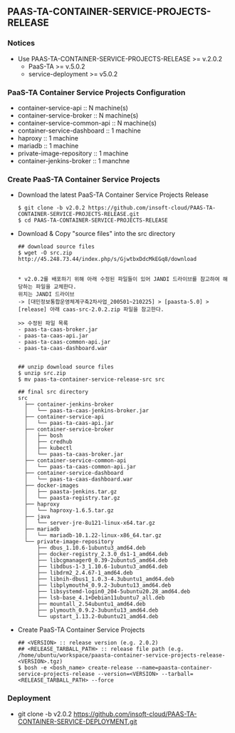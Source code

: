 ## PAAS-TA-CONTAINER-SERVICE-PROJECTS-RELEASE   

### Notices   
- Use PAAS-TA-CONTAINER-SERVICE-PROJECTS-RELEASE >= v.2.0.2    
  - PaaS-TA >= v.5.0.2    
  - service-deployment >= v5.0.2    

### PaaS-TA Container Service Projects Configuration   
- container-service-api :: N machine(s)   
- container-service-broker :: N machine(s)   
- container-service-common-api :: N machine(s)   
- container-service-dashboard :: 1 machine   
- haproxy :: 1 machine   
- mariadb :: 1 machine   
- private-image-repository :: 1 machine   
- container-jenkins-broker :: 1 manchne   

### Create PaaS-TA Container Service Projects   
- Download the latest PaaS-TA Container Service Projects Release   
  ```   
  $ git clone -b v2.0.2 https://github.com/insoft-cloud/PAAS-TA-CONTAINER-SERVICE-PROJECTS-RELEASE.git
  $ cd PAAS-TA-CONTAINER-SERVICE-PROJECTS-RELEASE   
  ```   
- Download & Copy "source files" into the src directory      
  ```   
  ## download source files   
  $ wget -O src.zip http://45.248.73.44/index.php/s/GjwtbxDdcMkEGq8/download   

  
  * v2.0.2를 배포하기 위해 아래 수정된 파일들이 있어 JANDI 드라이브를 참고하여 해당하는 파일을 교체한다.
  위치는 JANDI 드라이브 
  -> [대민정보통합운영체계구축2차사업_200501~210225] > [paasta-5.0] > [release] 아래 caas-src-2.0.2.zip 파일을 참고한다.
  
  >> 수정된 파일 목록
  - paas-ta-caas-broker.jar
  - paas-ta-caas-api.jar
  - paas-ta-caas-common-api.jar
  - paas-ta-caas-dashboard.war
  

  ## unzip download source files   
  $ unzip src.zip   
  $ mv paas-ta-container-service-release-src src   

  ## final src directory     
  src   
    ├── container-jenkins-broker   
    │   └── paas-ta-caas-jenkins-broker.jar   
    ├── container-service-api   
    │   └── paas-ta-caas-api.jar   
    ├── container-service-broker   
    │   ├── bosh    
    │   ├── credhub   
    │   ├── kubectl   
    │   └── paas-ta-caas-broker.jar   
    ├── container-service-common-api   
    │   └── paas-ta-caas-common-api.jar   
    ├── container-service-dashboard   
    │   └── paas-ta-caas-dashboard.war   
    ├── docker-images   
    │   ├── paasta-jenkins.tar.gz   
    │   └── paasta-registry.tar.gz   
    ├── haproxy   
    │   └── haproxy-1.6.5.tar.gz   
    ├── java   
    │   └── server-jre-8u121-linux-x64.tar.gz   
    ├── mariadb    
    │   └── mariadb-10.1.22-linux-x86_64.tar.gz   
    └── private-image-repository   
        ├── dbus_1.10.6-1ubuntu3_amd64.deb   
        ├── docker-registry_2.3.0_ds1-1_amd64.deb   
        ├── libcgmanager0_0.39-2ubuntu5_amd64.deb    
        ├── libdbus-1-3_1.10.6-1ubuntu3_amd64.deb   
        ├── libdrm2_2.4.67-1_amd64.deb   
        ├── libnih-dbus1_1.0.3-4.3ubuntu1_amd64.deb   
        ├── libplymouth4_0.9.2-3ubuntu13_amd64.deb    
        ├── libsystemd-login0_204-5ubuntu20.28_amd64.deb   
        ├── lsb-base_4.1+Debian11ubuntu7_all.deb   
        ├── mountall_2.54ubuntu1_amd64.deb    
        ├── plymouth_0.9.2-3ubuntu13_amd64.deb    
        └── upstart_1.13.2-0ubuntu21_amd64.deb    
  ```   
- Create PaaS-TA Container Service Projects   
  ```   
  ## <VERSION> :: release version (e.g. 2.0.2)      
  ## <RELEASE_TARBALL_PATH> :: release file path (e.g. /home/ubuntu/workspace/paasta-container-service-projects-release-<VERSION>.tgz)      
  $ bosh -e <bosh_name> create-release --name=paasta-container-service-projects-release --version=<VERSION> --tarball=<RELEASE_TARBALL_PATH> --force    
  ```   
### Deployment   
- git clone -b v2.0.2 https://github.com/insoft-cloud/PAAS-TA-CONTAINER-SERVICE-DEPLOYMENT.git 
